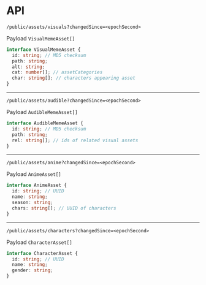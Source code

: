 # API

`/public/assets/visuals?changedSince=<epochSecond>`

Payload `VisualMemeAsset[]`
```ts
interface VisualMemeAsset {
  id: string; // MD5 checksum
  path: string;
  alt: string;
  cat: number[]; // assetCategories
  char: string[]; // characters appearing asset
}
```

---

`/public/assets/audible?changedSince=<epochSecond>`

Payload `AudibleMemeAsset[]`
```ts
interface AudibleMemeAsset {
  id: string; // MD5 checksum
  path: string;
  rel: string[]; // ids of related visual assets
}
```

---

`/public/assets/anime?changedSince=<epochSecond>`

Payload `AnimeAsset[]`
```ts
interface AnimeAsset {
  id: string; // UUID
  name: string;
  season: string;
  chars: string[]; // UUID of characters
}
```

---

`/public/assets/characters?changedSince=<epochSecond>`

Payload `CharacterAsset[]`
```ts
interface CharacterAsset {
  id: string; // UUID
  name: string;
  gender: string;
}
```
